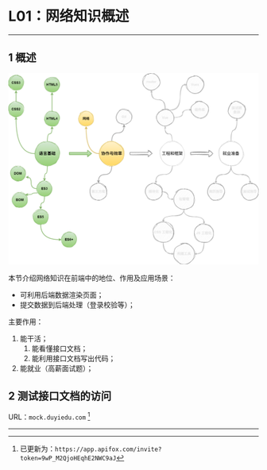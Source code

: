 # L01：网络知识概述

---



## 1 概述

![](./assets/outline.drawio.png)

本节介绍网络知识在前端中的地位、作用及应用场景：

- 可利用后端数据渲染页面；
- 提交数据到后端处理（登录校验等）；

主要作用：

1. 能干活；
   1. 能看懂接口文档；
   2. 能利用接口文档写出代码；
2. 能就业（高薪面试题）；



## 2 测试接口文档的访问

URL：`mock.duyiedu.com` [^1]



---

[^1]: 已更新为：`https://app.apifox.com/invite?token=9wP_M2QjoHEqhE2NWC9aJ`



